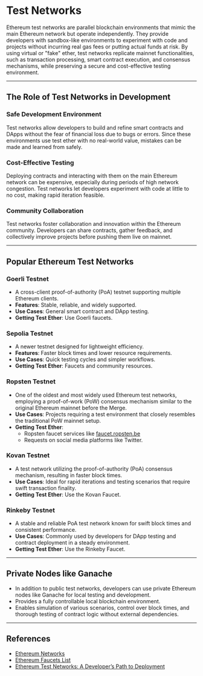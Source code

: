 # Test Networks

Ethereum test networks are parallel blockchain environments that mimic the main Ethereum network but operate independently. They provide developers with sandbox-like environments to experiment with code and projects without incurring real gas fees or putting actual funds at risk. By using virtual or "fake" ether, test networks replicate mainnet functionalities, such as transaction processing, smart contract execution, and consensus mechanisms, while preserving a secure and cost-effective testing environment.

---

## **The Role of Test Networks in Development**

### **Safe Development Environment**
  Test networks allow developers to build and refine smart contracts and DApps without the fear of financial loss due to bugs or errors. Since these environments use test ether with no real-world value, mistakes can be made and learned from safely.

### **Cost-Effective Testing**
  Deploying contracts and interacting with them on the main Ethereum network can be expensive, especially during periods of high network congestion. Test networks let developers experiment with code at little to no cost, making rapid iteration feasible.

### **Community Collaboration** 
  Test networks foster collaboration and innovation within the Ethereum community. Developers can share contracts, gather feedback, and collectively improve projects before pushing them live on mainnet.

---

## **Popular Ethereum Test Networks**

### **Goerli Testnet**
- A cross-client proof-of-authority (PoA) testnet supporting multiple Ethereum clients.  
- **Features**: Stable, reliable, and widely supported.  
- **Use Cases**: General smart contract and DApp testing.  
- **Getting Test Ether**: Use Goerli faucets.

### **Sepolia Testnet**
- A newer testnet designed for lightweight efficiency.  
- **Features**: Faster block times and lower resource requirements.  
- **Use Cases**: Quick testing cycles and simpler workflows.  
- **Getting Test Ether**: Faucets and community resources.

### **Ropsten Testnet**
- One of the oldest and most widely used Ethereum test networks, employing a proof-of-work (PoW) consensus mechanism similar to the original Ethereum mainnet before the Merge.  
- **Use Cases**: Projects requiring a test environment that closely resembles the traditional PoW mainnet setup.  
- **Getting Test Ether**:  
  - Ropsten faucet services like [faucet.ropsten.be](http://faucet.ropsten.be/)  
  - Requests on social media platforms like Twitter.

### **Kovan Testnet**
- A test network utilizing the proof-of-authority (PoA) consensus mechanism, resulting in faster block times.  
- **Use Cases**: Ideal for rapid iterations and testing scenarios that require swift transaction finality.  
- **Getting Test Ether**: Use the Kovan Faucet.

### **Rinkeby Testnet**
- A stable and reliable PoA test network known for swift block times and consistent performance.  
- **Use Cases**: Commonly used by developers for DApp testing and contract deployment in a steady environment.  
- **Getting Test Ether**: Use the Rinkeby Faucet.

---

## **Private Nodes like Ganache**

- In addition to public test networks, developers can use private Ethereum nodes like Ganache for local testing and development.   
- Provides a fully controllable local blockchain environment.  
- Enables simulation of various scenarios, control over block times, and thorough testing of contract logic without external dependencies.

---

## References

- [Ethereum Networks](https://ethereum.org/en/developers/docs/networks/)  
- [Ethereum Faucets List](https://faucetlink.to/) 
- [Ethereum Test Networks: A Developer’s Path to Deployment](https://medium.com/novai-blockchain-101/ethereum-test-networks-a-developers-path-to-deployment-f578f7b456f5)  
